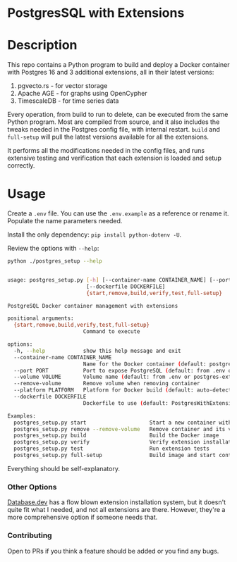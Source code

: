# PostgresSQL with Extensions

# Description
This repo contains a Python program to build and deploy a Docker container with Postgres 16 and 3 additional extensions, all in their latest versions:

1. pgvecto.rs - for vector storage
2. Apache AGE - for graphs using OpenCypher
3. TimescaleDB - for time series data

Every operation, from build to run to delete, can be executed from the same Python program. Most are compiled from source, and it also includes the tweaks needed in the Postgres config file, with internal restart. `build` and `full-setup` will pull the latest versions available for all the extensions.

It performs all the modifications needed in the config files, and runs extensive testing and verification that each extension is loaded and setup correctly.

# Usage

Create a `.env` file. You can use the `.env.example` as a reference or rename it. Populate the name parameters needed.

Install the only dependency: `pip install python-dotenv -U`.

Review the options with `--help`:

```sh
python ./postgres_setup --help                                                                                          


usage: postgres_setup.py [-h] [--container-name CONTAINER_NAME] [--port PORT] [--volume VOLUME] [--remove-volume] [--platform PLATFORM]
                         [--dockerfile DOCKERFILE]
                         {start,remove,build,verify,test,full-setup}

PostgreSQL Docker container management with extensions

positional arguments:
  {start,remove,build,verify,test,full-setup}
                        Command to execute

options:
  -h, --help            show this help message and exit
  --container-name CONTAINER_NAME
                        Name for the Docker container (default: postgres-extensions)
  --port PORT           Port to expose PostgreSQL (default: from .env or 5432)
  --volume VOLUME       Volume name (default: from .env or postgres-extensions-data)
  --remove-volume       Remove volume when removing container
  --platform PLATFORM   Platform for Docker build (default: auto-detected)
  --dockerfile DOCKERFILE
                        Dockerfile to use (default: PostgresWithExtensions.dockerfile)

Examples:
  postgres_setup.py start                    Start a new container with default settings
  postgres_setup.py remove --remove-volume   Remove container and its volume
  postgres_setup.py build                    Build the Docker image
  postgres_setup.py verify                   Verify extension installation
  postgres_setup.py test                     Run extension tests
  postgres_setup.py full-setup               Build image and start container
```

Everything should be self-explanatory. 

### Other Options
[Database.dev](https://database.dev/) has a flow blown extension installation system, but it doesn't quite fit what I needed, and not all extensions are there. However, they're a more comprehensive option if someone needs that.

### Contributing
Open to PRs if you think a feature should be added or you find any bugs.